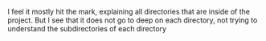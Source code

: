 I feel it mostly hit the mark, explaining all directories that are inside of the project. But I see that it does not go to deep on each directory, not trying to understand the subdirectories of each directory
